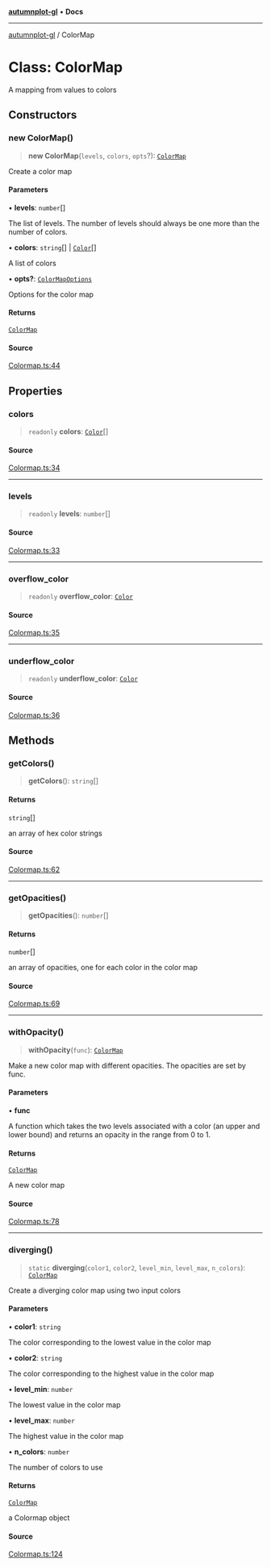 [**autumnplot-gl**](../index.md) • **Docs**

***

[autumnplot-gl](../globals.md) / ColorMap

# Class: ColorMap

A mapping from values to colors

## Constructors

### new ColorMap()

> **new ColorMap**(`levels`, `colors`, `opts`?): [`ColorMap`](ColorMap.md)

Create a color map

#### Parameters

• **levels**: `number`[]

The list of levels. The number of levels should always be one more than the number of colors.

• **colors**: `string`[] \| [`Color`](../interfaces/Color.md)[]

A list of colors

• **opts?**: [`ColorMapOptions`](../interfaces/ColorMapOptions.md)

Options for the color map

#### Returns

[`ColorMap`](ColorMap.md)

#### Source

[Colormap.ts:44](https://github.com/tsupinie/autumnplot-gl/blob/da83b636ef88a1d3337f3a9820a0b90f5b249286/src/Colormap.ts#L44)

## Properties

### colors

> `readonly` **colors**: [`Color`](../interfaces/Color.md)[]

#### Source

[Colormap.ts:34](https://github.com/tsupinie/autumnplot-gl/blob/da83b636ef88a1d3337f3a9820a0b90f5b249286/src/Colormap.ts#L34)

***

### levels

> `readonly` **levels**: `number`[]

#### Source

[Colormap.ts:33](https://github.com/tsupinie/autumnplot-gl/blob/da83b636ef88a1d3337f3a9820a0b90f5b249286/src/Colormap.ts#L33)

***

### overflow\_color

> `readonly` **overflow\_color**: [`Color`](../interfaces/Color.md)

#### Source

[Colormap.ts:35](https://github.com/tsupinie/autumnplot-gl/blob/da83b636ef88a1d3337f3a9820a0b90f5b249286/src/Colormap.ts#L35)

***

### underflow\_color

> `readonly` **underflow\_color**: [`Color`](../interfaces/Color.md)

#### Source

[Colormap.ts:36](https://github.com/tsupinie/autumnplot-gl/blob/da83b636ef88a1d3337f3a9820a0b90f5b249286/src/Colormap.ts#L36)

## Methods

### getColors()

> **getColors**(): `string`[]

#### Returns

`string`[]

an array of hex color strings

#### Source

[Colormap.ts:62](https://github.com/tsupinie/autumnplot-gl/blob/da83b636ef88a1d3337f3a9820a0b90f5b249286/src/Colormap.ts#L62)

***

### getOpacities()

> **getOpacities**(): `number`[]

#### Returns

`number`[]

an array of opacities, one for each color in the color map

#### Source

[Colormap.ts:69](https://github.com/tsupinie/autumnplot-gl/blob/da83b636ef88a1d3337f3a9820a0b90f5b249286/src/Colormap.ts#L69)

***

### withOpacity()

> **withOpacity**(`func`): [`ColorMap`](ColorMap.md)

Make a new color map with different opacities. The opacities are set by func.

#### Parameters

• **func**

A function which takes the two levels associated with a color (an upper and lower bound) and returns an opacity in the range from 0 to 1.

#### Returns

[`ColorMap`](ColorMap.md)

A new color map

#### Source

[Colormap.ts:78](https://github.com/tsupinie/autumnplot-gl/blob/da83b636ef88a1d3337f3a9820a0b90f5b249286/src/Colormap.ts#L78)

***

### diverging()

> `static` **diverging**(`color1`, `color2`, `level_min`, `level_max`, `n_colors`): [`ColorMap`](ColorMap.md)

Create a diverging color map using two input colors

#### Parameters

• **color1**: `string`

The color corresponding to the lowest value in the color map

• **color2**: `string`

The color corresponding to the highest value in the color map

• **level\_min**: `number`

The lowest value in the color map

• **level\_max**: `number`

The highest value in the color map

• **n\_colors**: `number`

The number of colors to use

#### Returns

[`ColorMap`](ColorMap.md)

a Colormap object

#### Source

[Colormap.ts:124](https://github.com/tsupinie/autumnplot-gl/blob/da83b636ef88a1d3337f3a9820a0b90f5b249286/src/Colormap.ts#L124)
